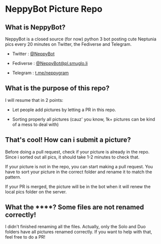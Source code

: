 # NeppyBot Picture Repo

## What is NeppyBot?

NeppyBot is a closed source (for now) python 3 bot posting cute Neptunia pics every 20 minutes on Twitter, the Fediverse and Telegram.

- Twitter : [@NeppyBot](https://twitter.com/NeppyBot)

- Fediverse : [@NeppyBot@pl.smuglo.li](https://pl.smuglo.li/users/NeppyBot)

- Telegram : [t.me/neppygram](https://t.me/neppygram)

## What is the purpose of this repo?

I will resume that in 2 points:

- Let people add pictures by letting a PR in this repo.

- Sorting properly all pictures (cauz' you know, 1k+ pictures can be kind of a mess to deal with)

## That's cool! How can i submit a picture?

Before doing a pull request, check if your picture is already in the repo.
Since i sorted out all pics, it should take 1-2 minutes to check that.

If your picture is not in the repo, you can start making a pull request.
You have to sort your picture in the correct folder and rename it to match the pattern.

If your PR is merged, the picture will be in the bot when it will renew the local pics folder on the server.

## What the ****? Some files are not renamed correctly!

I didn't finished renaming all the files.
Actually, only the Solo and Duo folders have all pictures renamed correctly.
If you want to help with that, feel free to do a PR!